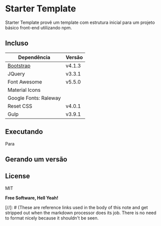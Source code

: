 # Starter Template

Starter Template provê um template com estrutura inicial para um projeto básico front-end utilizando npm.

## Incluso
 
| Dependência | Versão |
| ------ | ------ |
| [Bootstrap] | v4.1.3 | 
| JQuery | v3.3.1 | 
| Font Awesome | v5.5.0 | 
| Material Icons | 
| Google Fonts: Raleway |
| Reset CSS | v4.0.1 | 
| Gulp | v3.9.1 | 

## Executando

Para

## Gerando um versão


License
----

MIT


**Free Software, Hell Yeah!**

[//]: # (These are reference links used in the body of this note and get stripped out when the markdown processor does its job. There is no need to format nicely because it shouldn't be seen.


[Bootstrap]: <https://getbootstrap.com/>
